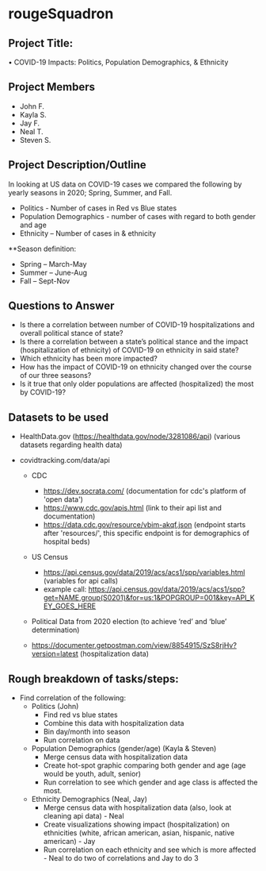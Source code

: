 # rougeSquadron
## Project Title: 
•	COVID-19 Impacts: Politics, Population Demographics, & Ethnicity

## Project Members
* John F.
* Kayla S.
* Jay F.
* Neal T.
* Steven S.

## Project Description/Outline
In looking at US data on COVID-19 cases we compared the following by yearly seasons in 2020; Spring, Summer, and Fall.

* Politics - Number of cases in Red vs Blue states
* Population Demographics - number of cases with regard to both gender and age
* Ethnicity – Number of cases in & ethnicity

**Season definition:
* Spring – March-May
* Summer – June-Aug
* Fall – Sept-Nov

## Questions to Answer
* Is there a correlation between number of COVID-19 hospitalizations and overall political stance of state?
* Is there a correlation between a state’s political stance and the impact (hospitalization of ethnicity) of COVID-19 on ethnicity in said state?
* Which ethnicity has been more impacted?
* How has the impact of COVID-19 on ethnicity changed over the course of our three seasons?
* Is it true that only older populations are affected (hospitalized) the most by COVID-19?

## Datasets to be used
* HealthData.gov (https://healthdata.gov/node/3281086/api) (various datasets regarding health data)
* covidtracking.com/data/api

    * CDC

        * https://dev.socrata.com/ (documentation for cdc's platform of 'open data')
        * https://www.cdc.gov/apis.html (link to their api list and documentation)
        * https://data.cdc.gov/resource/vbim-akqf.json (endpoint starts after 'resources/', this specific endpoint is for demographics of hospital beds)
    * US Census
        * https://api.census.gov/data/2019/acs/acs1/spp/variables.html (variables for api calls)
        * example call: https://api.census.gov/data/2019/acs/acs1/spp?get=NAME,group(S0201)&for=us:1&POPGROUP=001&key=API_KEY_GOES_HERE
        
    * Political Data from 2020 election (to achieve ‘red’ and ‘blue’ determination)
    * https://documenter.getpostman.com/view/8854915/SzS8rjHv?version=latest (hospitalization data)

## Rough breakdown of tasks/steps:
* Find correlation of the following:
    * Politics (John)
        * Find red vs blue states
        * Combine this data with hospitalization data
        * Bin day/month into season
        * Run correlation on data
    * Population Demographics (gender/age) (Kayla & Steven) 
        * Merge census data with hospitalization data 
        * Create hot-spot graphic comparing both gender and age (age would be youth, adult, senior)
        * Run correlation to see which gender and age class is affected the most.
    * Ethnicity Demographics (Neal, Jay)
        * Merge census data with hospitalization data (also, look at cleaning api data) - Neal
        * Create visualizations showing impact (hospitalization) on ethnicities (white, african american, asian, hispanic, native american)  - Jay
        * Run correlation on each ethnicity and see which is more affected - Neal to do two of correlations and Jay to do 3
